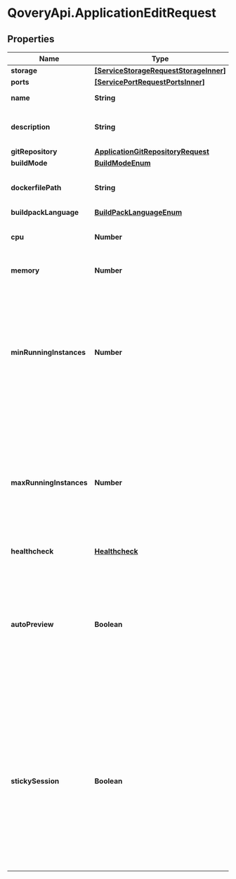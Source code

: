 # QoveryApi.ApplicationEditRequest

## Properties

Name | Type | Description | Notes
------------ | ------------- | ------------- | -------------
**storage** | [**[ServiceStorageRequestStorageInner]**](ServiceStorageRequestStorageInner.md) |  | [optional] 
**ports** | [**[ServicePortRequestPortsInner]**](ServicePortRequestPortsInner.md) |  | [optional] 
**name** | **String** | name is case insensitive | [optional] 
**description** | **String** | give a description to this application | [optional] 
**gitRepository** | [**ApplicationGitRepositoryRequest**](ApplicationGitRepositoryRequest.md) |  | [optional] 
**buildMode** | [**BuildModeEnum**](BuildModeEnum.md) |  | [optional] 
**dockerfilePath** | **String** | The path of the associated Dockerfile | [optional] 
**buildpackLanguage** | [**BuildPackLanguageEnum**](BuildPackLanguageEnum.md) |  | [optional] 
**cpu** | **Number** | unit is millicores (m). 1000m &#x3D; 1 cpu | [optional] [default to 500]
**memory** | **Number** | unit is MB. 1024 MB &#x3D; 1GB | [optional] [default to 512]
**minRunningInstances** | **Number** | Minimum number of instances running. This resource auto-scale based on the CPU and Memory consumption. Note: 0 means that there is no application running.  | [optional] [default to 1]
**maxRunningInstances** | **Number** | Maximum number of instances running. This resource auto-scale based on the CPU and Memory consumption. Note: -1 means that there is no limit.  | [optional] [default to 1]
**healthcheck** | [**Healthcheck**](Healthcheck.md) |  | [optional] 
**autoPreview** | **Boolean** | Specify if the environment preview option is activated or not for this application. If activated, a preview environment will be automatically cloned at each pull request.  | [optional] [default to true]
**stickySession** | **Boolean** | Specify if the sticky session option (also called persistant session) is activated or not for this application. If activated, user will be redirected by the load balancer to the same instance each time he access to the application.  | [optional] [default to false]


